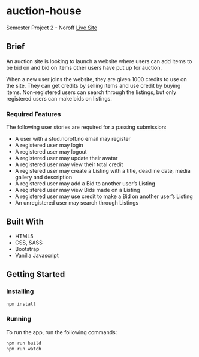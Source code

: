 # auction-house

Semester Project 2 - Noroff
[Live Site](http://the-auction-house.netlify.app)

## Brief

An auction site is looking to launch a website where users can add items to be bid on and bid on items other users have put up for auction.

When a new user joins the website, they are given 1000 credits to use on the site. They can get credits by selling items and use credit by buying items. Non-registered users can search through the listings, but only registered users can make bids on listings.

### Required Features

The following user stories are required for a passing submission:

- A user with a stud.noroff.no email may register
- A registered user may login
- A registered user may logout
- A registered user may update their avatar
- A registered user may view their total credit
- A registered user may create a Listing with a title, deadline date, media gallery and description
- A registered user may add a Bid to another user’s Listing
- A registered user may view Bids made on a Listing
- A registered user may use credit to make a Bid on another user’s Listing
- An unregistered user may search through Listings

## Built With

- HTML5
- CSS, SASS
- Bootstrap
- Vanilla Javascript

## Getting Started

### Installing

```
npm install
```

### Running

To run the app, run the following commands:

```bash
npm run build
npm run watch
```
